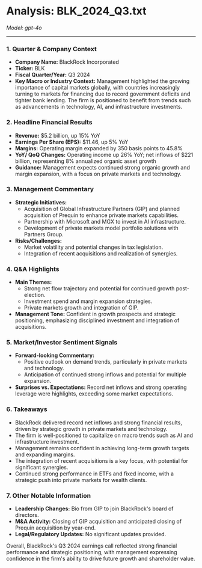 # Analysis: BLK_2024_Q3.txt

*Model: gpt-4o*

---

### 1. Quarter & Company Context
- **Company Name:** BlackRock Incorporated
- **Ticker:** BLK
- **Fiscal Quarter/Year:** Q3 2024
- **Key Macro or Industry Context:** Management highlighted the growing importance of capital markets globally, with countries increasingly turning to markets for financing due to record government deficits and tighter bank lending. The firm is positioned to benefit from trends such as advancements in technology, AI, and infrastructure investments.

### 2. Headline Financial Results
- **Revenue:** $5.2 billion, up 15% YoY
- **Earnings Per Share (EPS):** $11.46, up 5% YoY
- **Margins:** Operating margin expanded by 350 basis points to 45.8%
- **YoY/ QoQ Changes:** Operating income up 26% YoY; net inflows of $221 billion, representing 8% annualized organic asset growth
- **Guidance:** Management expects continued strong organic growth and margin expansion, with a focus on private markets and technology.

### 3. Management Commentary
- **Strategic Initiatives:** 
  - Acquisition of Global Infrastructure Partners (GIP) and planned acquisition of Prequin to enhance private markets capabilities.
  - Partnership with Microsoft and MGX to invest in AI infrastructure.
  - Development of private markets model portfolio solutions with Partners Group.
- **Risks/Challenges:** 
  - Market volatility and potential changes in tax legislation.
  - Integration of recent acquisitions and realization of synergies.

### 4. Q&A Highlights
- **Main Themes:**
  - Strong net flow trajectory and potential for continued growth post-election.
  - Investment spend and margin expansion strategies.
  - Private markets growth and integration of GIP.
- **Management Tone:** Confident in growth prospects and strategic positioning, emphasizing disciplined investment and integration of acquisitions.

### 5. Market/Investor Sentiment Signals
- **Forward-looking Commentary:**
  - Positive outlook on demand trends, particularly in private markets and technology.
  - Anticipation of continued strong inflows and potential for multiple expansion.
- **Surprises vs. Expectations:** Record net inflows and strong operating leverage were highlights, exceeding some market expectations.

### 6. Takeaways
- BlackRock delivered record net inflows and strong financial results, driven by strategic growth in private markets and technology.
- The firm is well-positioned to capitalize on macro trends such as AI and infrastructure investment.
- Management remains confident in achieving long-term growth targets and expanding margins.
- The integration of recent acquisitions is a key focus, with potential for significant synergies.
- Continued strong performance in ETFs and fixed income, with a strategic push into private markets for wealth clients.

### 7. Other Notable Information
- **Leadership Changes:** Bio from GIP to join BlackRock's board of directors.
- **M&A Activity:** Closing of GIP acquisition and anticipated closing of Prequin acquisition by year-end.
- **Legal/Regulatory Updates:** No significant updates provided.

Overall, BlackRock's Q3 2024 earnings call reflected strong financial performance and strategic positioning, with management expressing confidence in the firm's ability to drive future growth and shareholder value.